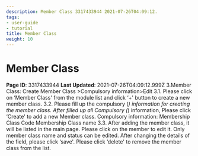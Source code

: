 ```yaml
---
description: Member Class 3317433944 2021-07-26T04:09:12.
tags:
- user-guide
- tutorial
title: Member Class
weight: 10
---
```


# Member Class
**Page ID**: 3317433944
**Last Updated**: 2021-07-26T04:09:12.999Z
3.Member Class: Create Member Class >Compulsory information>Edit
3.1. Please click on &lsquo;Member Class' from the module list and click &lsquo;+' button to create a new member class.
3.2. Please fill up the compulsory (*) information for creating the member class. After filled up all Compulsory (*) information, Please click &lsquo;Create' to add a new Member class. Compulsory information:
Membership Class Code
Membership Class name
3.3. After adding the member class, it will be listed in the main page. Please click on the member to edit it. 
Only member class name and status can be edited. After changing the details of the field, please click &lsquo;save'.
Please click &lsquo;delete' to remove the member class from the list.